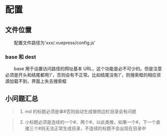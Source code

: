# 配置

## 文件位置

&emsp;&emsp;配置文件路径为'xxx/.vuepress/config.js'

### base 和 dest

&emsp;&emsp;base 用于设置访问路径的网址基本 URL，这个功能是必不可少的。但是注意必须是开头和结尾都用‘/’，否则会有不正常。比如结尾没有‘/’，则搜索框的相应资源加载不到，界面上失去搜索框

## 小问题汇总

> 1. md 的标题必须是单#否则自动生成做侧边栏目录会有问题

> 2. 小标题必须是连续的一个#、两个#，以此类推，如果一个#，下一个直接三个#则无法正常生成目录，不连续的标题不会出现在目录中
